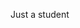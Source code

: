 Just a student 

<!---
EnTr0pyyy/EnTr0pyyy is a ✨ special ✨ repository because its `README.md` (this file) appears on your GitHub profile.
You can click the Preview link to take a look at your changes.
--->
